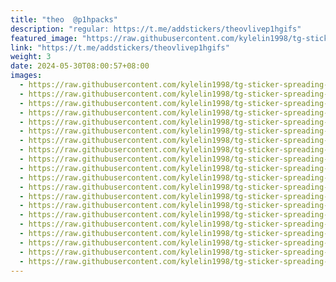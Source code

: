 ```yaml
---
title: "theo  @p1hpacks"
description: "regular: https://t.me/addstickers/theovlivep1hgifs"
featured_image: "https://raw.githubusercontent.com/kylelin1998/tg-sticker-spreading-worldwide-images/main/img/7e62e1d2-e1ce-4230-aeed-8d53dea72c2b.jpg"
link: "https://t.me/addstickers/theovlivep1hgifs"
weight: 3
date: 2024-05-30T08:00:57+08:00
images:
  - https://raw.githubusercontent.com/kylelin1998/tg-sticker-spreading-worldwide-images/main/img/7e62e1d2-e1ce-4230-aeed-8d53dea72c2b.jpg
  - https://raw.githubusercontent.com/kylelin1998/tg-sticker-spreading-worldwide-images/main/img/04ba0b04-0ace-4e6e-af3d-cfc5d68d162e.jpg
  - https://raw.githubusercontent.com/kylelin1998/tg-sticker-spreading-worldwide-images/main/img/617b5eae-d010-421e-be92-46bf37335ab2.jpg
  - https://raw.githubusercontent.com/kylelin1998/tg-sticker-spreading-worldwide-images/main/img/3c0f7513-cdaa-4126-a32d-7f4a0af5df10.jpg
  - https://raw.githubusercontent.com/kylelin1998/tg-sticker-spreading-worldwide-images/main/img/2fe7caf3-ba01-4eb0-9dcb-6839aae215a5.jpg
  - https://raw.githubusercontent.com/kylelin1998/tg-sticker-spreading-worldwide-images/main/img/af732d96-073d-48bd-8e6f-3b9a557d9993.jpg
  - https://raw.githubusercontent.com/kylelin1998/tg-sticker-spreading-worldwide-images/main/img/4d9f67c0-001d-478f-b5c8-23644033716f.jpg
  - https://raw.githubusercontent.com/kylelin1998/tg-sticker-spreading-worldwide-images/main/img/fbc546a7-9239-4d70-925e-dc7b5c62d388.jpg
  - https://raw.githubusercontent.com/kylelin1998/tg-sticker-spreading-worldwide-images/main/img/8ca297c8-0057-4c1d-90ae-911e70bb2029.jpg
  - https://raw.githubusercontent.com/kylelin1998/tg-sticker-spreading-worldwide-images/main/img/d1521322-0df5-4f22-8691-0ad379eb0fea.jpg
  - https://raw.githubusercontent.com/kylelin1998/tg-sticker-spreading-worldwide-images/main/img/9c517540-9fe5-439f-9936-747758d6166d.jpg
  - https://raw.githubusercontent.com/kylelin1998/tg-sticker-spreading-worldwide-images/main/img/35d73687-be31-43a1-87a7-c46be504f0a7.jpg
  - https://raw.githubusercontent.com/kylelin1998/tg-sticker-spreading-worldwide-images/main/img/4705f46b-547a-4c75-b532-9506e1eef492.jpg
  - https://raw.githubusercontent.com/kylelin1998/tg-sticker-spreading-worldwide-images/main/img/e2645b58-faba-434a-9ba4-023c124df876.jpg
  - https://raw.githubusercontent.com/kylelin1998/tg-sticker-spreading-worldwide-images/main/img/e8255f4b-9e78-46b0-bc4d-f89c2ed6071c.jpg
  - https://raw.githubusercontent.com/kylelin1998/tg-sticker-spreading-worldwide-images/main/img/c709532b-e249-4fd0-93f7-ea2efc5e8368.jpg
  - https://raw.githubusercontent.com/kylelin1998/tg-sticker-spreading-worldwide-images/main/img/a7472469-e0a6-4327-b300-b43102355c4f.jpg
  - https://raw.githubusercontent.com/kylelin1998/tg-sticker-spreading-worldwide-images/main/img/e0e63917-b1ec-4271-9542-e50cb21db3cd.jpg
  - https://raw.githubusercontent.com/kylelin1998/tg-sticker-spreading-worldwide-images/main/img/5bb75e4a-e93e-479b-a214-f01f3190fbfc.jpg
  - https://raw.githubusercontent.com/kylelin1998/tg-sticker-spreading-worldwide-images/main/img/68e48f87-27fa-4faa-b9f1-55e5966807ee.jpg
---
```

